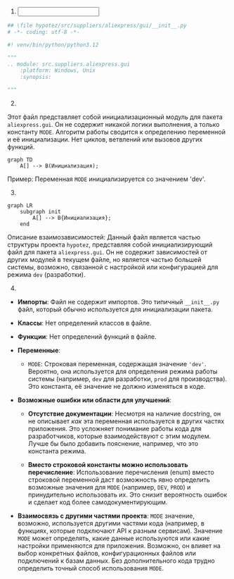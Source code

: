 1. **<input code>**

```python
## \file hypotez/src/suppliers/aliexpress/gui/__init__.py
# -*- coding: utf-8 -*-

#! venv/bin/python/python3.12

"""
.. module: src.suppliers.aliexpress.gui 
	:platform: Windows, Unix
	:synopsis:

"""

```

2. **<algorithm>**

Этот файл представляет собой инициализационный модуль для пакета `aliexpress.gui`.  Он не содержит никакой логики выполнения, а только константу `MODE`.  Алгоритм работы сводится к определению переменной и её инициализации.  Нет циклов, ветвлений или вызовов других функций.

```mermaid
graph TD
    A[] --> B(Инициализация);
```

Пример: Переменная `MODE` инициализируется со значением 'dev'.

3. **<mermaid>**

```mermaid
graph LR
    subgraph init
        A[] --> B{Инициализация};
    end
```

Описание взаимозависимостей:  Данный файл является частью структуры проекта `hypotez`, представляя собой инициализирующий файл для пакета `aliexpress.gui`.  Он не содержит зависимостей от других модулей в текущем файле, но является частью большей системы, возможно, связанной с настройкой или конфигурацией для режима `dev` (разработки).

4. **<explanation>**

* **Импорты**: Файл не содержит импортов. Это типичный `__init__.py` файл, который обычно используется для инициализации пакета.

* **Классы**: Нет определений классов в файле.

* **Функции**: Нет определений функций в файле.

* **Переменные**:
    * `MODE`:  Строковая переменная, содержащая значение `'dev'`.  Вероятно, она используется для определения режима работы системы (например, `dev` для разработки, `prod` для производства).  Это константа, её значение не должно изменяться в коде.

* **Возможные ошибки или области для улучшений**:

    * **Отсутствие документации**: Несмотря на наличие docstring, он не описывает *как* эта переменная используется в других частях приложения. Это усложняет понимание работы кода для разработчиков, которые взаимодействуют с этим модулем.  Лучше бы было добавить пояснение, например, что это константа режима.

    * **Вместо строковой константы можно использовать перечисление**: Использование перечисления (enum) вместо строковой переменной даст возможность явно определить возможные значения для `MODE` (например, `DEV`, `PROD`) и принудительно использовать их. Это снизит вероятность ошибок и сделает код более самодокументирующим.


* **Взаимосвязь с другими частями проекта**:  `MODE` значение, возможно, используется другими частями кода (например, в функциях, которые подключают API к разным сервисам). Значение `MODE` может определять, какие данные используются или какие настройки применяются для приложения.  Возможно, он влияет на выбор конкретных файлов, конфигурационных файлов или подключений к базам данных.  Без дополнительного кода трудно определить точный способ использования `MODE`.